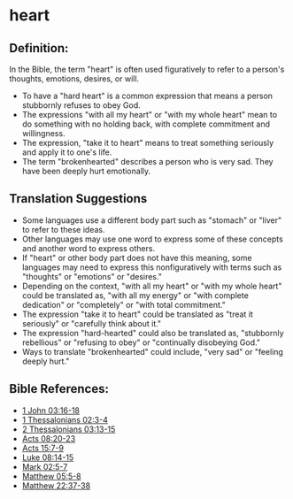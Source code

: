 # heart #

## Definition: ##

In the Bible, the term "heart" is often used figuratively to refer to a person's thoughts, emotions, desires, or will.

* To have a "hard heart" is a common expression that means a person stubbornly refuses to obey God.
* The expressions "with all my heart" or "with my whole heart" mean to do something with no holding back, with complete commitment and willingness.
* The expression, "take it to heart" means to treat something seriously and apply it to one's life.
* The term "brokenhearted" describes a person who is very sad. They have been deeply hurt emotionally.

## Translation Suggestions ##

* Some languages use a different body part such as "stomach" or "liver" to refer to these ideas.
* Other languages may use one word to express some of these concepts and another word to express others.
* If "heart" or other body part does not have this meaning, some languages may need to express this nonfiguratively with terms such as "thoughts" or "emotions" or "desires."
* Depending on the context, "with all my heart" or "with my whole heart" could be translated as, "with all my energy" or "with complete dedication" or "completely" or "with total commitment."
* The expression "take it to heart" could be translated as "treat it seriously" or "carefully think about it."
* The expression "hard-hearted" could also be translated as, "stubbornly rebellious" or "refusing to obey" or "continually disobeying God."
* Ways to translate "brokenhearted" could include, "very sad" or "feeling deeply hurt."



## Bible References: ##

* [1 John 03:16-18](en/tn/1jn/help/03/16)
* [1 Thessalonians 02:3-4](en/tn/1th/help/02/03)
* [2 Thessalonians 03:13-15](en/tn/2th/help/03/13)
* [Acts 08:20-23](en/tn/act/help/08/20)
* [Acts 15:7-9](en/tn/act/help/15/07)
* [Luke 08:14-15](en/tn/luk/help/08/14)
* [Mark 02:5-7](en/tn/mrk/help/02/05)
* [Matthew 05:5-8](en/tn/mat/help/05/05)
* [Matthew 22:37-38](en/tn/mat/help/22/37)